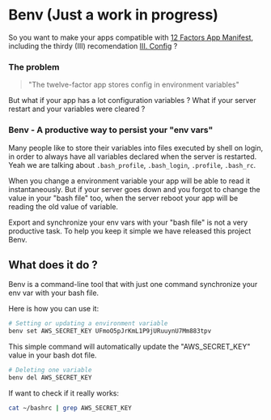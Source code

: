 # Benv (Just a work in progress)

So you want to make your apps compatible with [12 Factors App Manifest](http://www.12factor.net), including the thirdy (III) recomendation [III. Config](http://www.12factor.net/config) ?

### The problem

> "The twelve-factor app stores config in environment variables"

But what if your app has a lot configuration variables ? What if your server restart and your variables were cleared ?

### Benv - A productive way to persist your "env vars"

Many people like to store their variables into files executed by shell on login, in order to always have all variables declared when the server is restarted. Yeah we are talking about ```.bash_profile```, ```.bash_login```, ```.profile```, ```.bash_rc```.

When you change a environment variable your app will be able to read it instantaneously. But if your server goes down and you forgot to change the value in your "bash file" too, when the server reboot your app will be reading the old value of variable.

Export and synchronize your env vars with your "bash file" is not a very productive task. To help you keep it simple we have released this project Benv.


## What does it do ?
Benv is a command-line tool that with just one command synchronize your env var with your bash file.

Here is how you can use it:

```bash
# Setting or updating a environment variable
benv set AWS_SECRET_KEY UFmoO5pJrKmL1P9jURuuynU7Mm883tpv
```
This simple command will automatically update the "AWS_SECRET_KEY" value in your bash dot file.

```bash
# Deleting one variable
benv del AWS_SECRET_KEY
```

If want to check if it really works:

```bash
cat ~/bashrc | grep AWS_SECRET_KEY
```

